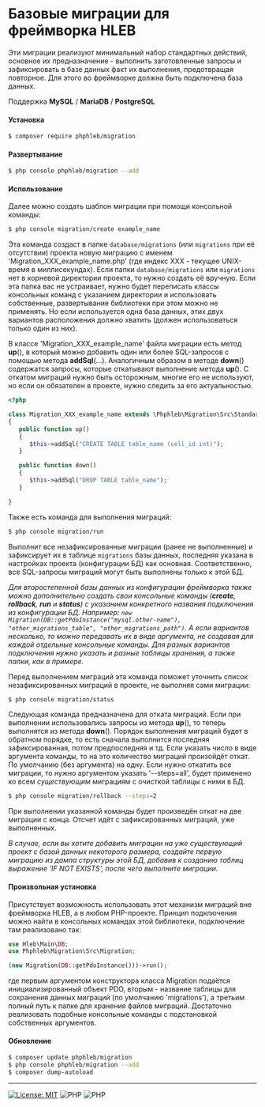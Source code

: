 # Базовые миграции для фреймворка HLEB
Эти миграции реализуют минимальный набор стандартных действий, основное их предназначение - выполнить заготовленные запросы и зафиксировать в базе данных факт их выполнения, предотвращая повторное.
Для этого во фреймворке должна быть подключена база данных.

Поддержка  __MySQL__ / __MariaDB__ / __PostgreSQL__

#### Установка
```bash
$ composer require phphleb/migration
```
#### Развертывание
```bash
$ php console phphleb/migration --add
```

#### Использование
Далее можно создать шаблон миграции при помощи консольной команды:
```bash
$ php console migration/create example_name
```

Эта команда создаст в папке `database/migrations` (или `migrations` при её отсутствии) проекта новую миграцию с именем 'Migration_XXX_example_name.php' (где индекс ХХХ - текущее UNIX-время в миллисекундах). Если папки `database/migrations` или `migrations` нет в
корневой директории проекта, то нужно создать её вручную. Если эта папка вас не устраивает, нужно будет переписать классы консольных команд с указанием директории
и использовать собственные, развертывание библиотеки при этом можно не применять. Но если используется одна база данных, этих двух вариантов расположения должно хватить (должен использоваться только один из них).

В классе 'Migration_XXX_example_name' файла миграции есть метод **up**(), в который можно добавить один или более SQL-запросов с помощью метода **addSql**(...). Аналогичным
образом в методе **down**() содержатся запросы, которые откатывают выполнение метода **up**(). С откатом миграций нужно быть осторожным, многие его не используют,
но если он обязателен в проекте, нужно следить за его актуальностью.

```php
<?php

class Migration_XXX_example_name extends \Phphleb\Migration\Src\StandardMigration
{
   public function up()
   {
      $this->addSql("CREATE TABLE table_name (cell_id int)");
   }

   public function down()
   {
      $this->addSql("DROP TABLE table_name");
   }

}


```
Также есть команда для выполнения миграций:

```bash
$ php console migration/run
```

Выполнит все незафиксированные миграции (ранее не выполненные) и зафиксирует их в таблице `migrations` базы данных, последняя указана в настройках проекта (конфигурации БД) как основная. 
Соответственно, все SQL-запросы миграций могут быть выполнены только к этой БД. 

_Для второстепенной базы данных из конфигурации фреймворка также можно дополнительно создать свои консольные
команды (**create**, **rollback**, **run** и **status**) с указанием конкретного названия подключения из конфигурации БД. Например: `new Migration(DB::getPdoInstance("mysql.other-name"), "other_migrations_table", "other_migrations_path")`.
 А если вариантов несколько, то можно передавать их в виде аргумента, не создавая для каждой отдельные консольные команды. Для разных вариантов подключения нужно указать и разные таблицы хранения, а также папки, как в примере._

Перед выполнением миграций эта команда поможет уточнить список незафиксированных миграций в проекте, не выполняя сами миграции:

```bash
$ php console migration/status
```

Следующая команда предназначена для отката миграций. Если при выполнении использовались запросы из метода **up**(), то теперь выполнятся из метода **down**(). Порядок выполнения
миграций будет в обратном порядке, то есть сначала выполнится последняя зафиксированная, потом предпоследняя и тд. Если указать число в виде аргумента команды, то на это количество миграций произойдёт откат.
По умолчанию (без аргумента) на одну. Если нужно откатить все миграции, то нужно аргументом указать '--steps=all', будет применено ко всем _существующим_ миграциям c очисткой таблицы с ними в БД.

```bash
$ php console migration/rollback --steps=2
```

При выполнении указанной команды будет произведён откат на две миграции с конца. Отсчет идёт с зафиксированных миграций, уже выполненных.


_В случае, если вы хотите добавить миграции на уже существующий проект с базой данных некоторого размера, создайте первую миграцию из дампа структуры этой БД, 
добавив к созданию таблиц выражение 'IF NOT EXISTS', после чего выполните миграции._

#### Произвольная установка

Присутствует возможность использовать этот механизм миграций вне фреймворка HLEB, а в любом PHP-проекте. Принцип подключения можно найти в консольных
командах этой библиотеки, подключение там реализовано так:

```php
use Hleb\Main\DB;
use Phphleb\Migration\Src\Migration;

(new Migration(DB::getPdoInstance()))->run();

```

где первым аргументом конструктора класса Migration подаётся инициализированный объект PDO, вторым - название таблицы для сохранения данных миграций (по умолчанию 'migrations'),
а третьим полный путь к папке для хранения файлов миграций. Достаточно реализовать подобные консольные команды с подстановкой собственных аргументов.

#### Обновление

```bash
$ composer update phphleb/migration
$ php console phphleb/migration --add
$ composer dump-autoload
```

-----------------------------------


[![License: MIT](https://img.shields.io/badge/License-MIT%20(Free)-brightgreen.svg)](https://github.com/phphleb/draft/blob/main/LICENSE) ![PHP](https://img.shields.io/badge/PHP-^7.1.0-blue) ![PHP](https://img.shields.io/badge/PHP-8-blue)
